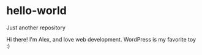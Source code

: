 # hello-world
Just another repository

Hi there! 
I'm Alex, and love web development. WordPress is my favorite toy :)
